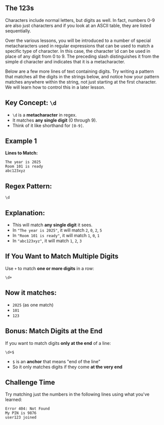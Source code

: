 ## The 123s

Characters include normal letters, but digits as well. In fact, numbers 0-9 are also just characters and if you look at an ASCII table, they are listed sequentially.

Over the various lessons, you will be introduced to a number of special metacharacters used in regular expressions that can be used to match a specific type of character. In this case, the character \d can be used in place of any digit from 0 to 9. The preceding slash distinguishes it from the simple d character and indicates that it is a metacharacter.

Below are a few more lines of text containing digits. Try writing a pattern that matches all the digits in the strings below, and notice how your pattern matches anywhere within the string, not just starting at the first character. We will learn how to control this in a later lesson.


## Key Concept: `\d`

- `\d` is a **metacharacter** in regex.
- It matches **any single digit** (0 through 9).
- Think of it like shorthand for `[0-9]`.

 
## Example 1

**Lines to Match:**

```
The year is 2025
Room 101 is ready
abc123xyz
```

## Regex Pattern:
```regex
\d
```

## Explanation:
- This will match **any single digit** it sees.
- In `"The year is 2025"`, it will match `2`, `0`, `2`, `5`
- In `"Room 101 is ready"`, it will match `1`, `0`, `1`
- In `"abc123xyz"`, it will match `1`, `2`, `3`



## If You Want to Match **Multiple Digits**

Use `+` to match **one or more digits** in a row:

```regex
\d+
```

## Now it matches:
- `2025` (as one match)
- `101`
- `123`



## Bonus: Match Digits at the End

If you want to match digits **only at the end** of a line:

```regex
\d+$
```

- `$` is an **anchor** that means "end of the line"
- So it only matches digits if they come **at the very end**


## Challenge Time

Try matching just the numbers in the following lines using what you've learned:

```
Error 404: Not Found
My PIN is 9876
user123 joined
```
